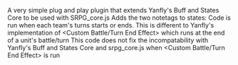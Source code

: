 A very simple plug and play plugin that extends Yanfly's Buff and States Core to be used with SRPG_core.js
Adds the two notetags to states: <Custom SRPG Phase Start Effect> <Custom SRPG Phase End Effect>
Code is run when each team's turns starts or ends. This is different to Yanfly's implementation of <Custom Battle/Turn End Effect> which runs at the end of a unit's battle/turn
This code does not fix the incompatability with Yanfly's Buff and States Core and srpg_core.js when <Custom Battle/Turn End Effect> is run 
